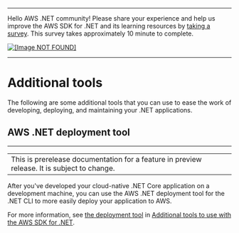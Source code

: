 --------

Hello AWS \.NET community\! Please share your experience and help us improve the AWS SDK for \.NET and its learning resources by [taking a survey](https://amazonmr.au1.qualtrics.com/jfe/form/SV_bqfQLfZ5nhFUiV0)\. This survey takes approximately 10 minute to complete\.

 [ ![\[Image NOT FOUND\]](http://docs.aws.amazon.com/sdk-for-net/latest/developer-guide/images/SurveyButton.png) ](https://amazonmr.au1.qualtrics.com/jfe/form/SV_bqfQLfZ5nhFUiV0)

--------

# Additional tools<a name="sdk-features-additional-tools"></a>

The following are some additional tools that you can use to ease the work of developing, deploying, and maintaining your \.NET applications\.

## AWS \.NET deployment tool<a name="sdk-features-deployment-tool"></a>


****  

|  | 
| --- |
| This is prerelease documentation for a feature in preview release\. It is subject to change\. | 

After you've developed your cloud\-native \.NET Core application on a development machine, you can use the AWS \.NET deployment tool for the \.NET CLI to more easily deploy your application to AWS\.

For more information, see [the deployment tool](deployment-tool.md) in [Additional tools to use with the AWS SDK for \.NET](net-dg-additional-tools.md)\.